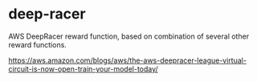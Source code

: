 # deep-racer
AWS DeepRacer reward function, based on combination of several other reward functions.

https://aws.amazon.com/blogs/aws/the-aws-deepracer-league-virtual-circuit-is-now-open-train-your-model-today/
